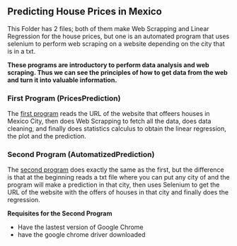 ## Predicting House Prices in Mexico

This Folder has 2 files; both of them make Web Scrapping and Linear Regression for the house prices, but one is an automated program that uses selenium to perform web scraping on a website depending on the city that is in a txt.

**These programs are introductory to perform data analysis and web scraping. Thus we can see the principles of how to get data from the web and turn it into valuable information.**


### First Program (PricesPrediction)

 The [first program](/PricesPrediction.ipynb) reads the URL of the website that offeers houses in Mexico City, then does Web Scrapping to fetch all the data, does data cleaning, and finally does statistics calculus to obtain the linear regression, the plot and the prediction. 

### Second Program (AutomatizedPrediction)

 The [second program](AutomatizedPrediction.ipynb) does exactly the same as the first, but the difference is that at the beginning reads a txt file where you can put any city of and the program will make a prediction in that city, then uses Selenium to get the URL of the website with the offers of houses in that city and finally does the regression. 

 **Requisites for the Second Program**

- Have the lastest version of Google Chrome 
- have the google chrome driver downloaded